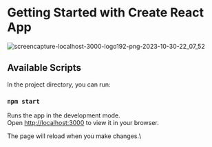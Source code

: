 # Getting Started with Create React App
![screencapture-localhost-3000-logo192-png-2023-10-30-22_07_52](https://github.com/Khaled6120/internship-program-tasks/assets/86200305/2d53f955-0edd-4340-a5ed-37e96c92cc53)

## Available Scripts

In the project directory, you can run:

### `npm start`

Runs the app in the development mode.\
Open [http://localhost:3000](http://localhost:3000) to view it in your browser.

The page will reload when you make changes.\

